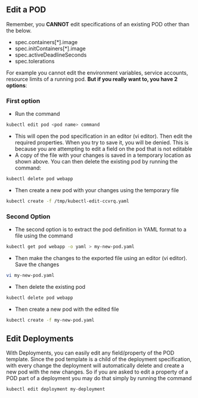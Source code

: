 
## Edit a POD

Remember, you **CANNOT** edit specifications of an existing POD other than the below.
- spec.containers[*].image
- spec.initContainers[*].image
- spec.activeDeadlineSeconds
- spec.tolerations

For example you cannot edit the environment variables, service accounts, resource limits of a running pod. 
**But if you really want to, you have 2 options**:

### First option
- Run the command
```bash
kubectl edit pod <pod name> command
```
- This will open the pod specification in an editor (vi editor). Then edit the required properties. When you try to save it, you will be denied. 
  This is because you are attempting to edit a field on the pod that is not editable
- A copy of the file with your changes is saved in a temporary location as shown above.
  You can then delete the existing pod by running the command:
```bash
kubectl delete pod webapp
```
- Then create a new pod with your changes using the temporary file
```bash
kubectl create -f /tmp/kubectl-edit-ccvrq.yaml
```

### Second Option

- The second option is to extract the pod definition in YAML format to a file using the command
```bash
kubectl get pod webapp -o yaml > my-new-pod.yaml
```

- Then make the changes to the exported file using an editor (vi editor). Save the changes
```bash
vi my-new-pod.yaml
```

- Then delete the existing pod
```bash
kubectl delete pod webapp
```
- Then create a new pod with the edited file
```bash
kubectl create -f my-new-pod.yaml
```

## Edit Deployments

With Deployments, you can easily edit any field/property of the POD template. 
Since the pod template is a child of the deployment specification,  with every change the deployment 
will automatically delete and create a new pod with the new changes. 
So if you are asked to edit a property of a POD part of a deployment you may do that 
simply by running the command
```bash
kubectl edit deployment my-deployment
```
